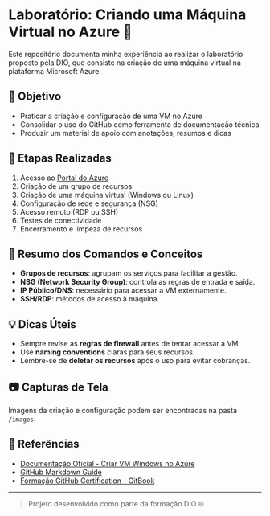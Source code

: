 # Laboratório: Criando uma Máquina Virtual no Azure 🚀

Este repositório documenta minha experiência ao realizar o laboratório proposto pela DIO, que consiste na criação de uma máquina virtual na plataforma Microsoft Azure.

## 🎯 Objetivo

- Praticar a criação e configuração de uma VM no Azure
- Consolidar o uso do GitHub como ferramenta de documentação técnica
- Produzir um material de apoio com anotações, resumos e dicas

## 📌 Etapas Realizadas

1. Acesso ao [Portal do Azure](https://portal.azure.com/)
2. Criação de um grupo de recursos
3. Criação de uma máquina virtual (Windows ou Linux)
4. Configuração de rede e segurança (NSG)
5. Acesso remoto (RDP ou SSH)
6. Testes de conectividade
7. Encerramento e limpeza de recursos

## 📝 Resumo dos Comandos e Conceitos

- **Grupos de recursos**: agrupam os serviços para facilitar a gestão.
- **NSG (Network Security Group)**: controla as regras de entrada e saída.
- **IP Público/DNS**: necessário para acessar a VM externamente.
- **SSH/RDP**: métodos de acesso à máquina.

## 💡 Dicas Úteis

- Sempre revise as **regras de firewall** antes de tentar acessar a VM.
- Use **naming conventions** claras para seus recursos.
- Lembre-se de **deletar os recursos** após o uso para evitar cobranças.

## 📷 Capturas de Tela

Imagens da criação e configuração podem ser encontradas na pasta `/images`.

## 🔗 Referências

- [Documentação Oficial - Criar VM Windows no Azure](https://learn.microsoft.com/pt-br/azure/virtual-machines/windows/quick-create-portal)
- [GitHub Markdown Guide](https://guides.github.com/features/mastering-markdown/)
- [Formação GitHub Certification - GitBook](https://dio.me)

---

> Projeto desenvolvido como parte da formação DIO 🌐
